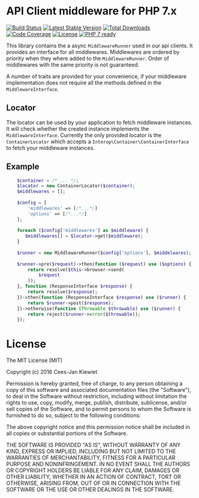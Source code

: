 # API Client middleware for PHP 7.x

[![Build Status](https://travis-ci.org/php-api-clients/middleware.svg?branch=master)](https://travis-ci.org/php-api-clients/middleware)
[![Latest Stable Version](https://poser.pugx.org/api-clients/middleware/v/stable.png)](https://packagist.org/packages/api-clients/middleware)
[![Total Downloads](https://poser.pugx.org/api-clients/middleware/downloads.png)](https://packagist.org/packages/api-clients/middleware/stats)
[![Code Coverage](https://scrutinizer-ci.com/g/php-api-clients/middleware/badges/coverage.png?b=master)](https://scrutinizer-ci.com/g/php-api-clients/middleware/?branch=master)
[![License](https://poser.pugx.org/api-clients/middleware/license.png)](https://packagist.org/packages/api-clients/middleware)
[![PHP 7 ready](http://php7ready.timesplinter.ch/php-api-clients/middleware/badge.svg)](https://appveyor-ci.org/php-api-clients/middleware)

This library contains the a async `MiddlewareRunner` used in our api clients. It 
provides an interface for all middlewares. Middlewares are ordered by priority
when they where added to the `MiddlewareRunner`. Order of middlewares with the
same priority is not guaranteed.

A number of traits are provided for your convenience, if your middleware
implementation does not require all the methods defined in the 
`MiddlewareInterface`.

## Locator
The locator can be used by your application to fetch middleware instances.
It will check whether the created instance implements the `MiddlewareInterface`.
Currently the only provided locator is the `ContainerLocator` which accepts a
`Interop\Container\ContainerInterface` to fetch your middleware instances.

## Example
```php
    $container = /* ... */;
    $locator = new ContainerLocator($container);
    $middlewares = [];
    
    $config = [
        'middlewares' => [/*...*/]
        'options' => [/*...*/]
    ];
       
    foreach ($config['middlewares'] as $middleware) {
       $middlewares[] = $locator->get($middleware);
    }
    
    $runner = new MiddlewareRunner($config['options'], $middelwares);
    
    $runner->pre($request)->then(function ($request) use ($options) {
        return resolve($this->browser->send(
            $request
        ));
    }, function (ResponseInterface $response) {
        return resolve($response);
    })->then(function (ResponseInterface $response) use ($runner) {
        return $runner->post($response);
    })->otherwise(function (Throwable $throwable) use ($runner) {
        return reject($runner->error($throwable));
    });
```


# License

The MIT License (MIT)

Copyright (c) 2016 Cees-Jan Kiewiet

Permission is hereby granted, free of charge, to any person obtaining a copy
of this software and associated documentation files (the "Software"), to deal
in the Software without restriction, including without limitation the rights
to use, copy, modify, merge, publish, distribute, sublicense, and/or sell
copies of the Software, and to permit persons to whom the Software is
furnished to do so, subject to the following conditions:

The above copyright notice and this permission notice shall be included in all
copies or substantial portions of the Software.

THE SOFTWARE IS PROVIDED "AS IS", WITHOUT WARRANTY OF ANY KIND, EXPRESS OR
IMPLIED, INCLUDING BUT NOT LIMITED TO THE WARRANTIES OF MERCHANTABILITY,
FITNESS FOR A PARTICULAR PURPOSE AND NONINFRINGEMENT. IN NO EVENT SHALL THE
AUTHORS OR COPYRIGHT HOLDERS BE LIABLE FOR ANY CLAIM, DAMAGES OR OTHER
LIABILITY, WHETHER IN AN ACTION OF CONTRACT, TORT OR OTHERWISE, ARISING FROM,
OUT OF OR IN CONNECTION WITH THE SOFTWARE OR THE USE OR OTHER DEALINGS IN THE
SOFTWARE.
